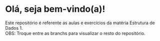 # Olá, seja bem-vindo(a)!
Este repositório é referente as aulas e exercícios da matéria Estrutura de Dados 1.
<br>
OBS: Troque entre as branchs para visualizar o resto do repositório.
